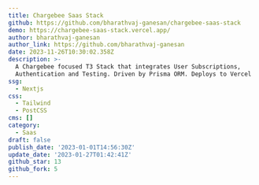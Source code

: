 ```yaml
---
title: Chargebee Saas Stack
github: https://github.com/bharathvaj-ganesan/chargebee-saas-stack
demo: https://chargebee-saas-stack.vercel.app/
author: bharathvaj-ganesan
author_link: https://github.com/bharathvaj-ganesan
date: 2023-11-26T10:30:02.358Z
description: >-
  A Chargebee focused T3 Stack that integrates User Subscriptions,
  Authentication and Testing. Driven by Prisma ORM. Deploys to Vercel
ssg:
  - Nextjs
css:
  - Tailwind
  - PostCSS
cms: []
category:
  - Saas
draft: false
publish_date: '2023-01-01T14:56:30Z'
update_date: '2023-01-27T01:42:41Z'
github_star: 13
github_fork: 5
---
```


